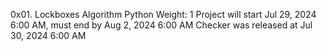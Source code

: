 0x01. Lockboxes
Algorithm
Python
 Weight: 1
  Project will start Jul 29, 2024 6:00 AM, must end by Aug 2, 2024 6:00 AM
   Checker was released at Jul 30, 2024 6:00 AM
